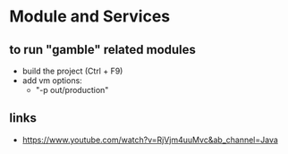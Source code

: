 # Module and Services

## to run "gamble" related modules

- build the project (Ctrl + F9)
- add vm options:
    - "-p out/production"

## links

- https://www.youtube.com/watch?v=RjVjm4uuMvc&ab_channel=Java
